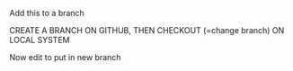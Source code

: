 Add this to a branch 

CREATE A BRANCH ON GITHUB, THEN CHECKOUT (=change branch) ON LOCAL SYSTEM

Now edit to put in new branch
